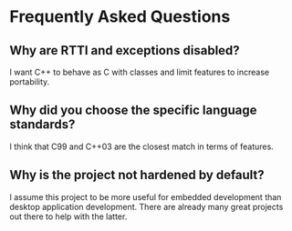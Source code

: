 # Frequently Asked Questions

## Why are RTTI and exceptions disabled?

I want C++ to behave as C with classes and limit features to increase portability.

## Why did you choose the specific language standards?

I think that C99 and C++03 are the closest match in terms of features.

## Why is the project not hardened by default?

I assume this project to be more useful for embedded development than desktop
application development. There are already many great projects out there to
help with the latter.
